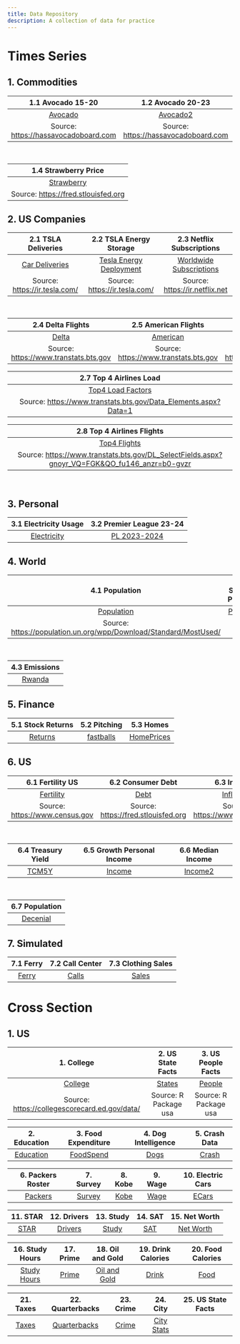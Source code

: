 ```yaml
---
title: Data Repository
description: A collection of data for practice
---
```



# Times Series

## 1. Commodities

|1.1 Avocado 15-20|1.2 Avocado 20-23|1.3 Avocado California|
|:--------:|:------:|:--------:|
|[Avocado](avocado2020.csv)|[Avocado2](avocado2020-2023.csv)|[Cali Avocado](CaliforniaAvocado.csv)|
|Source: <https://hassavocadoboard.com>|Source: <https://hassavocadoboard.com>|Source: <https://hassavocadoboard.com>|

<br>

|1.4 Strawberry Price|
|:------------------:|
|[Strawberry](StrawberryPrice.csv)|
|Source: <https://fred.stlouisfed.org>|

## 2. US Companies

|2.1 TSLA Deliveries|2.2 TSLA Energy Storage|2.3 Netflix Subscriptions|
|:--------:|:------:|:--------:|
[Car Deliveries](tsla_deliveries.csv)|[Tesla Energy Deployment](teslaE.csv)|[Worldwide Subscriptions](Netflix.csv)|
|Source: <https://ir.tesla.com/>|Source: <https://ir.tesla.com/>|Source: <https://ir.netflix.net>|

<br>

|2.4 Delta Flights|2.5 American Flights|2.6 United Flights|
|:-----------:|:------:|:------:|
|[Delta](Delta.csv)|[American](American.csv)|[United](United.csv)|
|Source: <https://www.transtats.bts.gov>|Source: <https://www.transtats.bts.gov>|Source: <https://www.transtats.bts.gov>|

|2.7 Top 4 Airlines Load|
|:---------------------:|
|[Top4 Load Factors](AirlinesLoad.csv)|
|Source: <https://www.transtats.bts.gov/Data_Elements.aspx?Data=1>|

|2.8 Top 4 Airlines Flights|
|:------------------------:|
|[Top4 Flights](AirlinesFlight.csv)|
|Source: <https://www.transtats.bts.gov/DL_SelectFields.aspx?gnoyr_VQ=FGK&QO_fu146_anzr=b0-gvzr>|

<br>

## 3. Personal

|3.1 Electricity Usage|3.2 Premier League 23-24|
|:-------------------:|:----------------------:|
|[Electricity](ElectricityBill.csv)|[PL 2023-2024](PL.csv)

## 4. World

|4.1 Population|4.2 Stock Prices|
|:------------:|:------:|
|[Population](UNPOP.csv)|[Prices](Stocks.csv)|
|Source: <https://population.un.org/wpp/Download/Standard/MostUsed/>|

<br>

|4.3 Emissions|
|:-----------:|
|[Rwanda](RwandaCo2.csv)|


## 5. Finance

|5.1 Stock Returns|5.2 Pitching|5.3 Homes|
|:-----------:|:------:|:--------:|
|[Returns](returns.csv)|[fastballs](fastballs.csv)|[HomePrices](HomePrices.csv)|

## 6. US

|6.1 Fertility US|6.2 Consumer Debt|6.3 Inflation |
|:-----------:|:------:|:--------:|
|[Fertility](USFertility.csv)|[Debt](USDebt.csv)|[Inflation](Inflation.csv)|
|Source: <https://www.census.gov>| Source: <https://fred.stlouisfed.org>| Source: <https://www.statista.com>|

<br>

|6.4 Treasury Yield |6.5 Growth Personal Income| 6.6 Median Income|
|:-----------:|:------:|:-------:|
|[TCM5Y](treasury.csv)|[Income](PersonalIncome.csv)|[Income2](USIncome.csv)|

<br>

|6.7 Population|
|:------------:|
|[Decenial](https://www2.census.gov/programs-surveys/decennial/2020/data/demographic-and-housing-characteristics-file/population-pyramid-visualization/nation-populationpyramid-2000-2010-2020.csv)

## 7. Simulated

|7.1 Ferry|7.2 Call Center|7.3 Clothing Sales|
|:-----------:|:------:|:------:|
|[Ferry](Ferry.csv)|[Calls](CallCenter.csv)|[Sales](sales.csv)|



# Cross Section

## 1. US



|1. College| 2. US State Facts| 3. US People Facts|
|:--------:|:----------------:|:-----------------:|
|[College](College.csv)|[States](USFacts.csv)|[People](USPeople.csv)
|Source: <https://collegescorecard.ed.gov/data/>|Source: R Package usa|Source: R Package usa|


|2. Education|3. Food Expenditure|4. Dog Intelligence|5. Crash Data|
|:----------:|:-----------------:|:-----------------:|:-----------:|
|[Education](Education.csv)|[FoodSpend](FoodSpend.csv)|[Dogs](dog_intelligence.csv)|[Crash](Crash.csv)|


|6. Packers Roster|7. Survey|8. Kobe|9. Wage|10. Electric Cars|
|:--------:|:----------:|:-----------------:|:-----------------:|:-----------:|
|[Packers](Packers.csv)|[Survey](Survey_Raw.csv)|[Kobe](Kobe.csv)|[Wage](Wage.csv)|[ECars](Electric.csv)|

|11. STAR|12. Drivers|13. Study|14. SAT|15. Net Worth |
|:--------:|:----------:|:-----------------:|:-----------------:|:-----------:|
|[STAR](STAR.csv)|[Drivers](Drivers.csv)|[Study](study.csv)|[SAT](SAT.csv)|[Net Worth](NetWorth.csv)|

|16. Study Hours|17. Prime |18. Oil and Gold|19. Drink Calories|20. Food Calories|
|:--------:|:----------:|:-----------------:|:-----------------:|:-----------:|
|[Study Hours](StudyHours.csv)|[Prime](Prime.csv)|[Oil and Gold](GoldOil.csv)|[Drink](DrinkCalories.csv)|[Food](FoodCalories.csv)|

|21. Taxes|22. Quarterbacks |23. Crime |24. City|25. US State Facts|
|:--------:|:----------:|:-----------------:|:-----------------:|:-----------:|
|[Taxes](Taxes.csv)|[Quarterbacks](Quarterbacks.csv)|[Crime](Crime.csv)|[City Stats](CityData.csv)|


